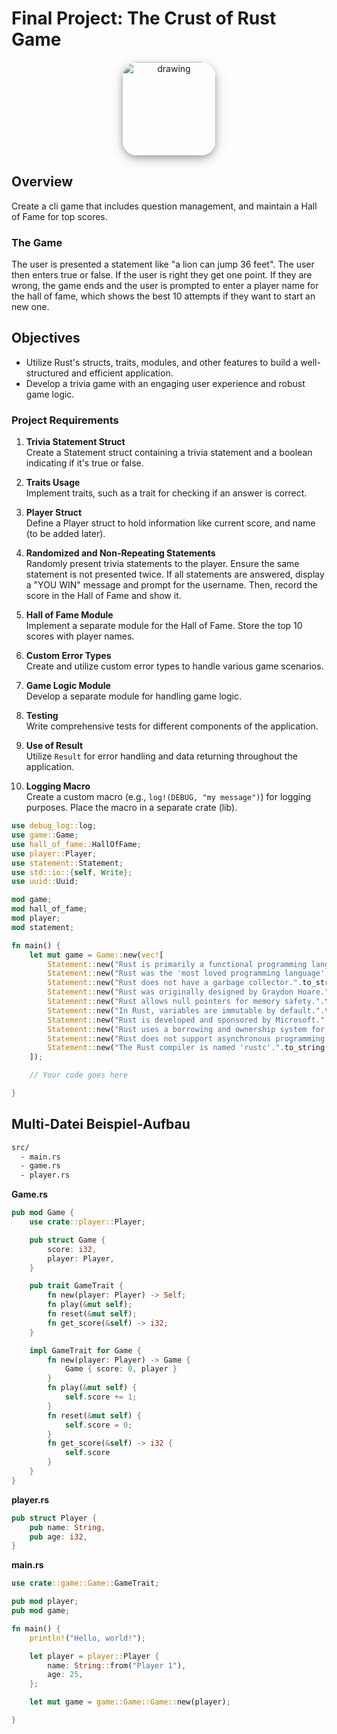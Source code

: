 # Final Project: The Crust of Rust Game

<center>
    <img src="crust_of_rust.png" alt="drawing" width="150"
    style="border-radius: 25px; box-shadow: 0 4px 8px 0 rgba(0, 0, 0, 0.2), 0 6px 20px 0 rgba(0, 0, 0, 0.19);" />
</center>

## Overview

Create a cli game that includes question management, and maintain a Hall of Fame for top scores.

### The Game

The user is presented a statement like "a lion can jump 36 feet".
The user then enters true or false.
If the user is right they get one point. If they are wrong, the game ends and the user is prompted to enter a player name for the hall of fame, which shows the best 10 attempts if they want to start an new one.

## Objectives

 - Utilize Rust's structs, traits, modules, and other features to build a well-structured and efficient application.
- Develop a trivia game with an engaging user experience and robust game logic.


### Project Requirements


1. **Trivia Statement Struct**  
Create a Statement struct containing a trivia statement and a boolean indicating if it's true or false.

2. **Traits Usage**  
Implement traits, such as a trait for checking if an answer is correct.

4. **Player Struct**  
Define a Player struct to hold information like current score, and name (to be added later).

5. **Randomized and Non-Repeating Statements**  
Randomly present trivia statements to the player.
Ensure the same statement is not presented twice.
If all statements are answered, display a "YOU WIN" message and prompt for the username. Then, record the score in the Hall of Fame and show it.

6. **Hall of Fame Module**  
Implement a separate module for the Hall of Fame.
Store the top 10 scores with player names.

7. **Custom Error Types**  
Create and utilize custom error types to handle various game scenarios.

8. **Game Logic Module**  
Develop a separate module for handling game logic.

9. **Testing**  
Write comprehensive tests for different components of the application.

10. **Use of Result**  
Utilize `Result` for error handling and data returning throughout the application.

11. **Logging Macro**  
Create a custom macro (e.g., `log!(DEBUG, "my message")`) for logging purposes.
Place the macro in a separate crate (lib).


```rust
use debug_log::log;
use game::Game;
use hall_of_fame::HallOfFame;
use player::Player;
use statement::Statement;
use std::io::{self, Write};
use uuid::Uuid;

mod game;
mod hall_of_fame;
mod player;
mod statement;

fn main() {
    let mut game = Game::new(vec![
        Statement::new("Rust is primarily a functional programming language.".to_string(), false),
        Statement::new("Rust was the 'most loved programming language' in the Stack Overflow Developer Survey from 2016 to 2020.".to_string(), true),
        Statement::new("Rust does not have a garbage collector.".to_string(), true),
        Statement::new("Rust was originally designed by Graydon Hoare.".to_string(), true),
        Statement::new("Rust allows null pointers for memory safety.".to_string(), false),
        Statement::new("In Rust, variables are immutable by default.".to_string(), true),
        Statement::new("Rust is developed and sponsored by Microsoft.".to_string(), false),
        Statement::new("Rust uses a borrowing and ownership system for memory management.".to_string(), true),
        Statement::new("Rust does not support asynchronous programming.".to_string(), false),
        Statement::new("The Rust compiler is named 'rustc'.".to_string(), true),
    ]);

    // Your code goes here

}
```

## Multi-Datei Beispiel-Aufbau

```bash
src/
  - main.rs
  - game.rs
  - player.rs
```

**Game.rs**
```rust
pub mod Game {
    use crate::player::Player;

    pub struct Game {
        score: i32,
        player: Player,
    }

    pub trait GameTrait {
        fn new(player: Player) -> Self;
        fn play(&mut self);
        fn reset(&mut self);
        fn get_score(&self) -> i32;
    }

    impl GameTrait for Game {
        fn new(player: Player) -> Game {
            Game { score: 0, player }
        }
        fn play(&mut self) {
            self.score += 1;
        }
        fn reset(&mut self) {
            self.score = 0;
        }
        fn get_score(&self) -> i32 {
            self.score
        }
    }
}
```

**player.rs**
```rust
pub struct Player {
    pub name: String,
    pub age: i32,
}
```

**main.rs**
```rust
use crate::game::Game::GameTrait;

pub mod player;
pub mod game;

fn main() {
    println!("Hello, world!");

    let player = player::Player {
        name: String::from("Player 1"),
        age: 25,
    };

    let mut game = game::Game::Game::new(player);

}
```

